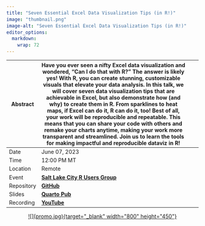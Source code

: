 ```yaml
---
title: "Seven Essential Excel Data Visualization Tips (in R!)"
image: "thumbnail.png"
image-alt: "Seven Essential Excel Data Visualization Tips (in R!)"
editor_options: 
  markdown: 
    wrap: 72
---
```


| Abstract   | Have you ever seen a nifty Excel data visualization and wondered,  “Can I do that with R?” The answer is likely yes! With R, you can  create stunning, customizable visuals that elevate your data analysis.   In this talk, we will cover seven data visualization tips that are  achievable in Excel, but also demonstrate how (and why) to create them  in R. From sparklines to heat maps, if Excel can do it, R can do it,  too! Best of all, your work will be reproducible and repeatable. This  means that you can share your code with others and remake your charts  anytime, making your work more transparent and streamlined. Join us to  learn the tools for making impactful and reproducible dataviz in R! |   |   |
|------------|----------------------------------------------------------------------------------------------------------------------------------------------------------------------------------------------------------------------------------------------------------------------------------------------------------------------------------------------------------------------------------------------------------------------------------------------------------------------------------------------------------------------------------------------------------------------------------------------------------------------------------------------------------------------------------------------------------------------------|---|---|
| Date       | June 07, 2023                                                                                                                                                                                                                                                                                                                                                                                                                                                                                                                                                                                                                                                                                                              |   |   |
| Time       | 12:00 PM MT                                                                                                                                                                                                                                                                                                                                                                                                                                                                                                                                                                                                                                                                                                                |   |   |
| Location   | Remote                                                                                                                                                                                                                                                                                                                                                                                                                                                                                                                                                                                                                                                                                                                     |   |   |
| Event      | **[Salt Lake City R Users Group](https://www.meetup.com/slc-rug/events/293359518)**                                                                                                                                                                                                                                                                                                                                                                                                                                                                                                                                                                                                                                                                                             |   |   |
| Repository | **[GitHub](https://github.com/ivelasq/excel-data-viz-tips-in-r)**                                                                                                                                                                                                                                                                                                                                                                                                                                                                                                                                                                                                                                                                                                                    |   |   |
| Slides     | **[Quarto Pub](https://ivelasq.quarto.pub/excel-data-viz-tips-in-r/)**                                                                                                                                                                                                                                                                                                                                                                                                                                                                                                                                                                                                                                                                                                                    |   |   |
| Recording  | **[YouTube](https://www.youtube.com/watch?v=XEDOfUp_O7w)**
<center><a href="https://ivelasq.quarto.pub/excel-data-viz-tips-in-r/">![](promo.jpg){target="_blank"
width="800" height="450"}</a></center>
